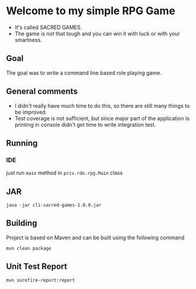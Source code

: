 # Welcome to my simple RPG Game

* It's called SACRED GAMES.
* The game is not that tough and you can win it with luck or with your smartness.

## Goal
The goal was to write a command line based role playing game.

## General comments
* I didn't really have much time to do this, so there are still many things to be improved.
* Test coverage is not sufficient, but since major part of the application is printing in console didn't get time to write integration test.

## Running
### IDE
just run `main` method in `priv.rdo.rpg.Main` class

JAR
------------------
```
java -jar cli-sacred-games-1.0.0.jar
```

## Building

Project is based on Maven and can be built using the following command
```
mvn clean package
```

## Unit Test Report
```
mvn surefire-report:report
```
